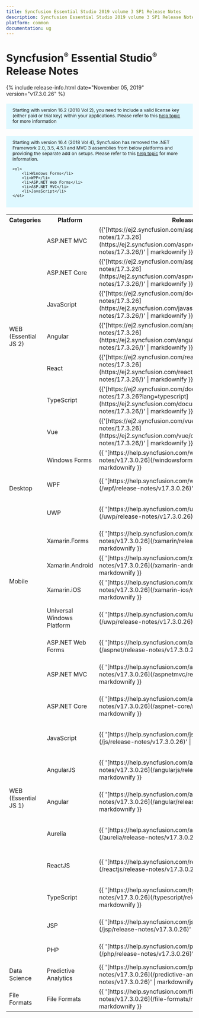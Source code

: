 ```yaml
---
title: Syncfusion Essential Studio 2019 volume 3 SP1 Release Notes  
description: Syncfusion Essential Studio 2019 volume 3 SP1 Release Notes  
platform: common
documentation: ug
---
```


# Syncfusion<sup style="font-size:70%">&reg;</sup>   Essential Studio<sup style="font-size:70%">&reg;</sup>  Release Notes  

{% include release-info.html date="November 05, 2019"   version="v17.3.0.26" %} 

<style>
#license {
    font-size: .88em!important;
margin-top: 1.5em;     margin-bottom: 1.5em;
    background-color: #def8ff;
    padding: 10px 17px 14px;
}
</style>

<div id="license">
Starting with version 16.2 (2018 Vol 2), you need to include a valid license key (either paid or trial key) within your applications. 
Please refer to this <a href="/common/essential-studio/licensing/license-key">help topic</a> for more information 
</div>


<div id="license">
    Starting with version 16.4 (2018 Vol 4), Syncfusion has removed the .NET Framework 2.0, 3.5, 4.5.1 and MVC 3 assemblies from below platforms and providing the separate add on setups.
    Please refer to this <a href="/common/essential-studio/installation/essential-studio-platform-framework-add-ons">help topic</a> for more information.

    <ol>
        <li>Windows Forms</li>
        <li>WPF</li>
        <li>ASP.NET Web Forms</li>
        <li>ASP.NET MVC</li>
        <li>JavaScript</li>
    </ol>

</div>


<table>
<tr>
<th>
Categories</th><th>
Platform</th><th>
Release Notes</th><th>
Read Me</th></tr>
<tr>
<td rowspan="7">
WEB (Essential JS 2)
</td>
<td>
ASP.NET MVC
</td>
<td>{{'[https://ej2.syncfusion.com/aspnetmvc/documentation/release-notes/17.3.26](https://ej2.syncfusion.com/aspnetmvc/documentation/release-notes/17.3.26/)' | markdownify }}
</td>
<td>{{'[http://files2.syncfusion.com/Installs/v17.3.0.26/ReadMe/essential-js2/TypeScript.html](http://files2.syncfusion.com/Installs/v17.3.0.26/ReadMe/essential-js2/ASPMVC.html)' | markdownify }}
</td>
</tr>
<tr>
<td>
ASP.NET Core	
</td>
<td>{{'[https://ej2.syncfusion.com/aspnetcore/documentation/release-notes/17.3.26](https://ej2.syncfusion.com/aspnetcore/documentation/release-notes/17.3.26/)' | markdownify }}
</td>
<td>{{'[http://files2.syncfusion.com/Installs/v17.3.0.26/ReadMe/essential-js2/TypeScript.html](http://files2.syncfusion.com/Installs/v17.3.0.26/ReadMe/essential-js2/ASPNETCORE.html)' | markdownify }}
</td>
</tr>
<tr>
<td>
JavaScript
</td>
<td>{{'[https://ej2.syncfusion.com/documentation/release-notes/17.3.26](https://ej2.syncfusion.com/javascript/documentation/release-notes/17.3.26/)' | markdownify }}
</td>
<td>{{'[http://files2.syncfusion.com/Installs/v17.3.0.26/ReadMe/essential-js2/JavaScript.html](http://files2.syncfusion.com/Installs/v17.3.0.26/ReadMe/essential-js2/JavaScript.html)' | markdownify }}
</td>
</tr>
<tr>
<td>
Angular
</td>
<td>{{'[https://ej2.syncfusion.com/angular/documentation/release-notes/17.3.26](https://ej2.syncfusion.com/angular/documentation/release-notes/17.3.26/)' | markdownify }}
</td>
<td>{{'[http://files2.syncfusion.com/Installs/v17.3.0.26/ReadMe/essential-js2/Angular.html](http://files2.syncfusion.com/Installs/v17.3.0.26/ReadMe/essential-js2/Angular.html)' | markdownify }}
</td>
</tr>
<tr>
<td>
React
</td>
<td>{{'[https://ej2.syncfusion.com/react/documentation/release-notes/17.3.26](https://ej2.syncfusion.com/react/documentation/release-notes/17.3.26/)' | markdownify }}
</td>
<td>{{'[http://files2.syncfusion.com/Installs/v17.3.0.26/ReadMe/essential-js2/React.html](http://files2.syncfusion.com/Installs/v17.3.0.26/ReadMe/essential-js2/React.html)' | markdownify }}
</td>
</tr>
<tr>
<td>
TypeScript
</td>
<td>{{'[https://ej2.syncfusion.com/documentation/release-notes/17.3.26?lang=typescript](https://ej2.syncfusion.com/documentation/release-notes/17.3.26/)' | markdownify }}
</td>
<td>{{'[http://files2.syncfusion.com/Installs/v17.3.0.26/ReadMe/essential-js2/TypeScript.html](http://files2.syncfusion.com/Installs/v17.3.0.26/ReadMe/essential-js2/TypeScript.html)' | markdownify }}
</td>
</tr>
<tr>
<td>
Vue
</td>
<td>{{'[https://ej2.syncfusion.com/vue/documentation/release-notes/17.3.26](https://ej2.syncfusion.com/vue/documentation/release-notes/17.3.26/)' | markdownify }}
</td>
<td>{{'[http://files2.syncfusion.com/Installs/v17.3.0.26/ReadMe/essential-js2/Vue.html](http://files2.syncfusion.com/Installs/v17.3.0.26/ReadMe/essential-js2/Vue.html)' | markdownify }}
</td>
</tr>
<tr>
<td rowspan="3">
Desktop
</td>
<td>
Windows Forms
</td>
<td>{{ '[https://help.syncfusion.com/windowsforms/release-notes/v17.3.0.26](/windowsforms/release-notes/v17.3.0.26)' | markdownify }}
</td>
<td>{{ '[http://files2.syncfusion.com/Installs/v17.3.0.26/ReadMe/WindowsForms.html](http://files2.syncfusion.com/Installs/v17.3.0.26/ReadMe/WindowsForms.html)' | markdownify }}
</td>
</tr>
<tr>
<td>
WPF
</td>
<td>{{ '[https://help.syncfusion.com/wpf/release-notes/v17.3.0.26](/wpf/release-notes/v17.3.0.26)' | markdownify }}
</td>
<td>{{ '[http://files2.syncfusion.com/Installs/v17.3.0.26/ReadMe/WPF.html](http://files2.syncfusion.com/Installs/v17.3.0.26/ReadMe/WPF.html)' | markdownify }}
</td>
</tr>
<tr>
<td>
UWP
</td>
<td>{{ '[https://help.syncfusion.com/uwp/release-notes/v17.3.0.26](/uwp/release-notes/v17.3.0.26)' | markdownify }}
</td>
<td>{{ '[http://files2.syncfusion.com/Installs/v17.3.0.26/ReadMe/UniversalWindows.html](http://files2.syncfusion.com/Installs/v17.3.0.26/ReadMe/UniversalWindows.html)' | markdownify }}
</td>
</tr>
<tr>
<td rowspan="4">
Mobile
</td>
<td>
Xamarin.Forms
</td>
<td>{{ '[https://help.syncfusion.com/xamarin/release-notes/v17.3.0.26](/xamarin/release-notes/v17.3.0.26)' | markdownify }}
</td>
<td>{{ '[http://files2.syncfusion.com/Installs/v17.3.0.26/ReadMe/Xamarin_Forms.html](http://files2.syncfusion.com/Installs/v17.3.0.26/ReadMe/Xamarin_Forms.html)' | markdownify }}
</td>
</tr>
<tr>
<td>
Xamarin.Android
</td>
<td>{{ '[https://help.syncfusion.com/xamarin-android/release-notes/v17.3.0.26](/xamarin-android/release-notes/v17.3.0.26)' | markdownify }}
</td>
<td>{{ '[http://files2.syncfusion.com/Installs/v17.3.0.26/ReadMe/Xamarin_Forms.html](http://files2.syncfusion.com/Installs/v17.3.0.26/ReadMe/Xamarin_Forms.html)' | markdownify }}
</td>
</tr>
<tr>
<td>
Xamarin.iOS
</td>
<td>{{ '[https://help.syncfusion.com/xamarin-ios/release-notes/v17.3.0.26](/xamarin-ios/release-notes/v17.3.0.26)' | markdownify }}
</td>
<td>{{ '[http://files2.syncfusion.com/Installs/v17.3.0.26/ReadMe/Xamarin_Forms.html](http://files2.syncfusion.com/Installs/v17.3.0.26/ReadMe/Xamarin_Forms.html)' | markdownify }}
</td>
</tr>
<tr>
<td>
Universal Windows Platform
</td>
<td>{{ '[https://help.syncfusion.com/uwp/release-notes/v17.3.0.26](/uwp/release-notes/v17.3.0.26)' | markdownify }}
</td>
<td>{{ '[http://files2.syncfusion.com/Installs/v17.3.0.26/ReadMe/UniversalWindows.html](http://files2.syncfusion.com/Installs/v17.3.0.26/ReadMe/UniversalWindows.html)' | markdownify }}
</td>
</tr>
<tr>
<td rowspan="11">
WEB (Essential JS 1)
</td>
<td>
ASP.NET Web Forms
</td>
<td>{{ '[https://help.syncfusion.com/aspnet/release-notes/v17.3.0.26](/aspnet/release-notes/v17.3.0.26)' | markdownify }}
</td>
<td>{{ '[http://files2.syncfusion.com/Installs/v17.3.0.26/ReadMe/essential-js1/ASP.html](http://files2.syncfusion.com/Installs/v17.3.0.26/ReadMe/essential-js1/ASP.html)' | markdownify }}
</td>
</tr>
<tr>
<td>
ASP.NET MVC
</td>
<td>{{ '[https://help.syncfusion.com/aspnetmvc/release-notes/v17.3.0.26](/aspnetmvc/release-notes/v17.3.0.26)' | markdownify }}
</td>
<td>{{ '[http://files2.syncfusion.com/Installs/v17.3.0.26/ReadMe/essential-js1/ASPMVC.html](http://files2.syncfusion.com/Installs/v17.3.0.26/ReadMe/essential-js1/ASPMVC.html)' | markdownify }}
</td>
</tr>
<tr>
<td>
ASP.NET Core
</td>
<td>{{ '[https://help.syncfusion.com/aspnet-core/release-notes/v17.3.0.26](/aspnet-core/release-notes/v17.3.0.26)' | markdownify }}
</td>
<td>
{{ '[http://files2.syncfusion.com/Installs/v17.3.0.26/ReadMe/essential-js1/ASPNETCORE.html](http://files2.syncfusion.com/Installs/v17.3.0.26/ReadMe/essential-js1/ASPNETCORE.html)' | markdownify }}
</td>
</tr>
<tr>
<td>
JavaScript
</td>
<td>{{ '[https://help.syncfusion.com/js/release-notes/v17.3.0.26](/js/release-notes/v17.3.0.26)' | markdownify }}
</td>
<td>{{ '[http://files2.syncfusion.com/Installs/v17.3.0.26/ReadMe/essential-js1/JavaScript.html](http://files2.syncfusion.com/Installs/v17.3.0.26/ReadMe/essential-js1/JavaScript.html)' | markdownify }}
</td>
</tr>
<tr>
<td>
AngularJS
</td>
<td>{{ '[https://help.syncfusion.com/angularjs/release-notes/v17.3.0.26](/angularjs/release-notes/v17.3.0.26)' | markdownify }}
</td>
<td>{{ '[http://files2.syncfusion.com/Installs/v17.3.0.26/ReadMe/essential-js1/AngularJS.html](http://files2.syncfusion.com/Installs/v17.3.0.26/ReadMe/essential-js1/AngularJS.html)' | markdownify }}
</td>
</tr>
<tr>
<td>
Angular
</td>
<td>{{ '[https://help.syncfusion.com/angular/release-notes/v17.3.0.26](/angular/release-notes/v17.3.0.26)' | markdownify }}
</td>
<td>{{ '[http://files2.syncfusion.com/Installs/v17.3.0.26/ReadMe/essential-js1/Angular.html](http://files2.syncfusion.com/Installs/v17.3.0.26/ReadMe/essential-js1/Angular.html)' | markdownify }}
</td>
</tr>
<tr>
<td>
Aurelia
</td>
<td>{{ '[https://help.syncfusion.com/aurelia/release-notes/v17.3.0.26](/aurelia/release-notes/v17.3.0.26)' | markdownify }}
</td>
<td>{{ '[http://files2.syncfusion.com/Installs/v17.3.0.26/ReadMe/essential-js1/Aurelia.html](http://files2.syncfusion.com/Installs/v17.3.0.26/ReadMe/essential-js1/Aurelia.html)' | markdownify }}
</td>
</tr>
<tr>
<td>
ReactJS
</td>
<td>{{ '[https://help.syncfusion.com/reactjs/release-notes/v17.3.0.26](/reactjs/release-notes/v17.3.0.26)' | markdownify }}
</td>
<td>{{ '[http://files2.syncfusion.com/Installs/v17.3.0.26/ReadMe/essential-js1/ReactJS.html](http://files2.syncfusion.com/Installs/v17.3.0.26/ReadMe/essential-js1/ReactJS.html)' | markdownify }}
</td>
</tr>
<tr>
<td>
TypeScript
</td>
<td>{{ '[https://help.syncfusion.com/typescript/release-notes/v17.3.0.26](/typescript/release-notes/v17.3.0.26)' | markdownify }}
</td>
<td>{{ '[http://files2.syncfusion.com/Installs/v17.3.0.26/ReadMe/essential-js1/TypeScript.html](http://files2.syncfusion.com/Installs/v17.3.0.26/ReadMe/essential-js1/TypeScript.html)' | markdownify }}
</td>
</tr>
<tr>
<td>
JSP
</td>
<td>{{ '[https://help.syncfusion.com/jsp/release-notes/v17.3.0.26](/jsp/release-notes/v17.3.0.26)' | markdownify }}
</td>
<td>{{ '[http://files2.syncfusion.com/Installs/v17.3.0.26/ReadMe/essential-js1/JSP.html](http://files2.syncfusion.com/Installs/v17.3.0.26/ReadMe/essential-js1/JSP.html)' | markdownify }}
</td>
</tr>
<tr>
<td>
PHP
</td>
<td>{{ '[https://help.syncfusion.com/php/release-notes/v17.3.0.26](/php/release-notes/v17.3.0.26)' | markdownify }}
</td>
<td>{{ '[http://files2.syncfusion.com/Installs/v17.3.0.26/ReadMe/essential-js1/PHP.html](http://files2.syncfusion.com/Installs/v17.3.0.26/ReadMe/essential-js1/PHP.html)' | markdownify }}
</td>
</tr>
<tr>
<td>
Data Science
</td>
<td>
Predictive Analytics
</td>
<td>{{ '[https://help.syncfusion.com/predictive-analytics/release-notes/v17.3.0.26](/predictive-analytics/release-notes/v17.3.0.26)' | markdownify }}
</td>
<td>
</td>
</tr>
<tr>
<td>
File Formats
</td>
<td>
File Formats
</td>
<td>{{ '[https://help.syncfusion.com/file-formats/release-notes/v17.3.0.26](/file-formats/release-notes/v17.3.0.26)' | markdownify }}
</td>
<td>
</td>
</tr>
</table>